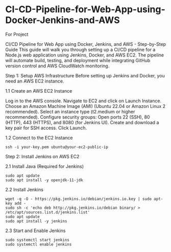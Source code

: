 # CI-CD-Pipeline-for-Web-App-using-Docker-Jenkins-and-AWS
For Project

CI/CD Pipeline for Web App using Docker, Jenkins, and AWS - Step-by-Step Guide
This guide will walk you through setting up a CI/CD pipeline for a Node.js web application using Jenkins, Docker, and AWS EC2. The pipeline will automate build, testing, and deployment while integrating GitHub version control and AWS CloudWatch monitoring.

Step 1: Setup AWS Infrastructure
Before setting up Jenkins and Docker, you need an AWS EC2 instance.

1.1 Create an AWS EC2 Instance

Log in to the AWS console.
Navigate to EC2 and click on Launch Instance.
Choose an Amazon Machine Image (AMI) (Ubuntu 22.04 or Amazon Linux 2 recommended).
Select an instance type (t2.medium or higher recommended).
Configure security groups:
Open ports 22 (SSH), 80 (HTTP), 443 (HTTPS), and 8080 (for Jenkins UI).
Create and download a key pair for SSH access.
Click Launch.

1.2 Connect to the EC2 Instance
```
ssh -i your-key.pem ubuntu@your-ec2-public-ip
```

Step 2: Install Jenkins on AWS EC2

2.1 Install Java (Required for Jenkins)
```
sudo apt update
sudo apt install -y openjdk-11-jdk
```
2.2 Install Jenkins
```
wget -q -O - https://pkg.jenkins.io/debian/jenkins.io.key | sudo apt-key add -
sudo sh -c 'echo deb http://pkg.jenkins.io/debian binary/ > /etc/apt/sources.list.d/jenkins.list'
sudo apt update
sudo apt install -y jenkins
```
2.3 Start and Enable Jenkins
```
sudo systemctl start jenkins
sudo systemctl enable jenkins
```



